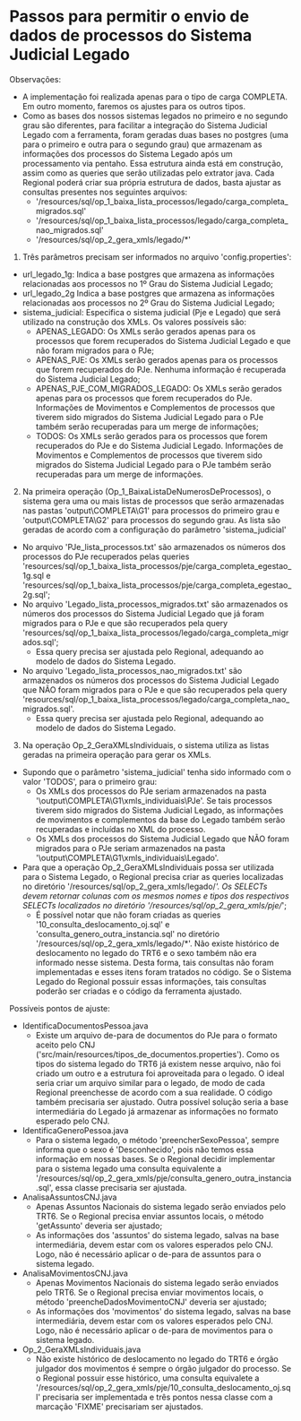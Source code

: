 # Passos para permitir o envio de dados de processos do Sistema Judicial Legado

Observações: 
* A implementação foi realizada apenas para o tipo de carga COMPLETA. Em outro momento, faremos os ajustes para os outros tipos.
* Como as bases dos nossos sistemas legados no primeiro e no segundo grau são diferentes, para facilitar a integração do Sistema Judicial Legado com a ferramenta, foram geradas duas bases no postgres (uma para o primeiro e outra para o segundo grau) que armazenam as informações dos processos do Sistema Legado após um processamento via pentaho. Essa estrutura ainda está em construção, assim como as queries que serão utilizadas pelo extrator java. Cada Regional poderá criar sua própria estrutura de dados, basta ajustar as consultas presentes nos seguintes arquivos:
  * '/resources/sql/op_1_baixa_lista_processos/legado/carga_completa_migrados.sql'
  * '/resources/sql/op_1_baixa_lista_processos/legado/carga_completa_nao_migrados.sql'
  * '/resources/sql/op_2_gera_xmls/legado/*'

1. Três parâmetros precisam ser informados no arquivo 'config.properties':
  * url_legado_1g: Indica a base postgres que armazena as informações relacionadas aos processos no 1º Grau do Sistema Judicial Legado;
  * url_legado_2g Indica a base postgres que armazena as informações relacionadas aos processos no 2º Grau do Sistema Judicial Legado;
  * sistema_judicial: Especifica o sistema judicial (Pje e Legado) que será utilizado na construção dos XMLs. Os valores possíveis são:
    * APENAS_LEGADO: Os XMLs serão gerados apenas para os processos que forem recuperados do Sistema Judicial Legado e que não foram migrados para o PJe;
    * APENAS_PJE: Os XMLs serão gerados apenas para os processos que forem recuperados do PJe. Nenhuma informação é recuperada do Sistema Judicial Legado;
    * APENAS_PJE_COM_MIGRADOS_LEGADO: Os XMLs serão gerados apenas para os processos que forem recuperados do PJe. Informações de Movimentos e Complementos de processos que tiverem sido migrados do Sistema Judicial Legado para o PJe também serão recuperadas para um merge de informações;
    * TODOS: Os XMLs serão gerados para os processos que forem recuperados do PJe e do Sistema Judicial Legado. Informações de Movimentos e Complementos de processos que tiverem sido migrados do Sistema Judicial Legado para o PJe também serão recuperadas para um merge de informações.

2. Na primeira operação (Op_1_BaixaListaDeNumerosDeProcessos), o sistema gera uma ou mais listas de processos que serão armazenadas nas pastas 'output\COMPLETA\G1' para processos do primeiro grau e 'output\COMPLETA\G2' para processos do segundo grau. As lista são geradas de acordo com a configuração do parâmetro 'sistema_judicial'
  * No arquivo 'PJe_lista_processos.txt' são armazenados os números dos processos do PJe recuperados pelas queries 'resources/sql/op_1_baixa_lista_processos/pje/carga_completa_egestao_1g.sql e 'resources/sql/op_1_baixa_lista_processos/pje/carga_completa_egestao_2g.sql';
  * No arquivo 'Legado_lista_processos_migrados.txt' são armazenados os números dos processos do Sistema Judicial Legado que já foram migrados para o PJe e que são recuperados pela query 'resources/sql/op_1_baixa_lista_processos/legado/carga_completa_migrados.sql';
    * Essa query precisa ser ajustada pelo Regional, adequando ao modelo de dados do Sistema Legado.
  * No arquivo 'Legado_lista_processos_nao_migrados.txt' são armazenados os números dos processos do Sistema Judicial Legado que NÃO foram migrados para o PJe e que são recuperados pela query 'resources/sql/op_1_baixa_lista_processos/legado/carga_completa_nao_migrados.sql'.
    * Essa query precisa ser ajustada pelo Regional, adequando ao modelo de dados do Sistema Legado.

3. Na operação Op_2_GeraXMLsIndividuais, o sistema utiliza as listas geradas na primeira operação para gerar os XMLs. 
  * Supondo que o parâmetro 'sistema_judicial' tenha sido informado com o valor 'TODOS', para o primeiro grau: 
    * Os XMLs dos processos do PJe seriam armazenados na pasta '\output\COMPLETA\G1\xmls_individuais\PJe'. Se tais processos tiverem sido migrados do Sistema Judicial Legado, as informações de movimentos e complementos da base do Legado também serão recuperadas e incluídas no XML do processo. 
    * Os XMLs dos processos do Sistema Judicial Legado que NÃO foram migrados para o PJe seriam armazenados na pasta '\output\COMPLETA\G1\xmls_individuais\Legado'. 
  * Para que a operação Op_2_GeraXMLsIndividuais possa ser utilizada para o Sistema Legado, o Regional precisa criar as queries localizadas no diretório '/resources/sql/op_2_gera_xmls/legado/*'. Os SELECTs devem retornar colunas com os mesmos nomes e tipos dos respectivos SELECTs localizados no diretório '/resources/sql/op_2_gera_xmls/pje/*';
    * É possível notar que não foram criadas as queries '10_consulta_deslocamento_oj.sql' e 'consulta_genero_outra_instancia.sql' no diretório '/resources/sql/op_2_gera_xmls/legado/*'. Não existe histórico de deslocamento no legado do TRT6 e o sexo também não era informado nesse sistema. Desta forma, tais consultas não foram implementadas e esses itens foram tratados no código. Se o Sistema Legado do Regional possuir essas informações, tais consultas poderão ser criadas e o código da ferramenta ajustado.

Possíveis pontos de ajuste:
  * IdentificaDocumentosPessoa.java
    * Existe um arquivo de-para de documentos do PJe para o formato aceito pelo CNJ ('src/main/resources/tipos_de_documentos.properties'). Como os tipos do sistema legado do TRT6 já existem nesse arquivo, não foi criado um outro e a estrutura foi aproveitada para o legado. O ideal seria criar um arquivo similar para o legado, de modo de cada Regional preenchesse de acordo com a sua realidade. O código também precisaria ser ajustado. Outra possível solução seria a base intermediária do Legado já armazenar as informações no formato esperado pelo CNJ.
  * IdentificaGeneroPessoa.java
    * Para o sistema legado, o método 'preencherSexoPessoa', sempre informa que o sexo é 'Desconhecido', pois não temos essa informação em nossas bases. Se o Regional decidir implementar para o sistema legado uma consulta equivalente a '/resources/sql/op_2_gera_xmls/pje/consulta_genero_outra_instancia.sql', essa classe precisaria ser ajustada.
  * AnalisaAssuntosCNJ.java
    * Apenas Assuntos Nacionais do sistema legado serão enviados pelo TRT6. Se o Regional precisa enviar assuntos locais, o método 'getAssunto' deveria ser ajustado;
    * As informações dos 'assuntos' do sistema legado, salvas na base intermediária, devem estar com os valores esperados pelo CNJ. Logo, não é necessário aplicar o de-para de assuntos para o sistema legado.
  * AnalisaMovimentosCNJ.java
    * Apenas Movimentos Nacionais do sistema legado serão enviados pelo TRT6. Se o Regional precisa enviar movimentos locais, o método 'preencheDadosMovimentoCNJ' deveria ser ajustado;
    * As informações dos 'movimentos' do sistema legado, salvas na base intermediária, devem estar com os valores esperados pelo CNJ. Logo, não é necessário aplicar o de-para de movimentos para o sistema legado.
  * Op_2_GeraXMLsIndividuais.java
    * Não existe histórico de deslocamento no legado do TRT6 e órgão julgador dos movimentos é sempre o órgão julgador do processo. Se o Regional possuir esse histórico, uma consulta equivalete a '/resources/sql/op_2_gera_xmls/pje/10_consulta_deslocamento_oj.sql' precisaria ser implementada e três pontos nessa classe com a marcação 'FIXME' precisariam ser ajustados.
